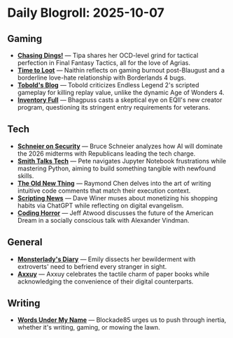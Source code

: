 # Daily Blogroll: 2025-10-07

## Gaming

- **[Chasing Dings!](https://chasingdings.com/2025/10/06/the-zen-of-final-fantasy-tactics/)** — Tipa shares her OCD-level grind for tactical perfection in Final Fantasy Tactics, all for the love of Agrias.
- **[Time to Loot](https://www.timetoloot.com/blog/journal/time-to-loot-journal-september-2025/)** — Naithin reflects on gaming burnout post-Blaugust and a borderline love-hate relationship with Borderlands 4 bugs.
- **[Tobold's Blog](http://tobolds.blogspot.com/2025/10/scripting-in-4x-games.html)** — Tobold criticizes Endless Legend 2's scripted gameplay for killing replay value, unlike the dynamic Age of Wonders 4.
- **[Inventory Full](https://bhagpuss.blogspot.com/2025/10/slackers-wannabes-and-chancers-need-not.html)** — Bhagpuss casts a skeptical eye on EQII's new creator program, questioning its stringent entry requirements for veterans.
## Tech

- **[Schneier on Security](https://www.schneier.com/blog/archives/2025/10/ai-in-the-2026-midterm-elections.html)** — Bruce Schneier analyzes how AI will dominate the 2026 midterms with Republicans leading the tech charge.
- **[Smith Talks Tech](https://smithtalkstech.com/2025/10/06/learning-journey-week-of-oct-6th-2025/)** — Pete navigates Jupyter Notebook frustrations while mastering Python, aiming to build something tangible with newfound skills.
- **[The Old New Thing](https://devblogs.microsoft.com/oldnewthing/20251006-00/?p=111655)** — Raymond Chen delves into the art of writing intuitive code comments that match their execution context.
- **[Scripting News](http://scripting.com/2025/10/06.html#a210632)** — Dave Winer muses about monetizing his shopping habits via ChatGPT while reflecting on digital evangelism.
- **[Coding Horror](https://blog.codinghorror.com/lets-talk-about-the-american-dream/)** — Jeff Atwood discusses the future of the American Dream in a socially conscious talk with Alexander Vindman.
## General

- **[Monsterlady's Diary](https://monsterladysdiary.wordpress.com/2025/10/06/8-things-i-dont-understand-about-extroverts/)** — Emily dissects her bewilderment with extroverts' need to befriend every stranger in sight.
- **[Axxuy](https://axxuy.xyz/blog/posts/2025/on-paper/)** — Axxuy celebrates the tactile charm of paper books while acknowledging the convenience of their digital counterparts.
## Writing

- **[Words Under My Name](https://wordsundermyname.wordpress.com/2025/10/06/10-6-2025-the-only-thing-stopping-you-is-you/)** — Blockade85 urges us to push through inertia, whether it's writing, gaming, or mowing the lawn.
